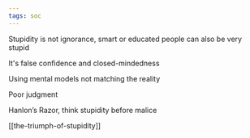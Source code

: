 ```yaml
---
tags: soc
---
```


Stupidity is not ignorance, smart or educated people can also be very stupid

It's false confidence and closed-mindedness

Using mental models not matching the reality

Poor judgment

Hanlon’s Razor, think stupidity before malice

[[the-triumph-of-stupidity]]
